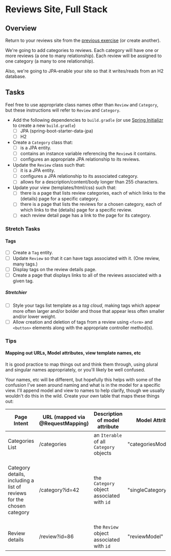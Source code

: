 # Reviews Site, Full Stack

## Overview

Return to your reviews site from the [previous exercise](../reviews-site) (or create another).

We're going to add categories to reviews. Each category will have one or more reviews (a one to many relationship). Each review will be assigned to one category (a many to one relationship).

Also, we're going to JPA-enable your site so that it writes/reads from an H2 database.


## Tasks

Feel free to use appropriate class names other than `Review` and `Category`, but these instructions will refer to `Review` and `Category`.

- Add the following dependencies to `build.gradle` (or use [Spring Initializr](https://start.spring.io/) to create a new `build.gradle`)
    - [ ] JPA (spring-boot-starter-data-jpa)
    - [ ] H2
- Create a `Category` class that:
    - [ ] is a JPA entity.
    - [ ] contains an instance variable referencing the `Review`s it contains.
    - [ ] configures an appropriate JPA relationship to its reviews.
- Update the `Review` class such that:
    - [ ] it is a JPA entity.
    - [ ] configures a JPA relationship to its associated category.
    - [ ] allows for a description/content/body longer than 255 characters.
- Update your view (templates/html/css) such that:
    - [ ] there is a page that lists review categories, each of which links to the (details) page for a specific category.
    - [ ] there is a page that lists the reviews for a chosen category, each of which links to the (details) page for a specific review.
    - [ ] each review detail page has a link to the page for its category.

### Stretch Tasks

#### Tags

- [ ] Create a `Tag` entity.
- [ ] Update `Review` so that it can have tags associated with it. (One review, many tags.)
- [ ] Display tags on the review details page.
- [ ] Create a page that displays links to all of the reviews associated with a given tag.

##### Stretchier

- [ ] Style your tags list template as a *tag cloud*, making tags which appear more often larger and/or bolder and those that appear less often smaller and/or lower weight.
- [ ] Allow creation and deletion of tags from a review using `<form>` and `<button>` elements along with the appropriate controller method(s).

### Tips

#### Mapping out URLs, Model attributes, view template names, etc

It is good practice to map things out and think them through, using plural and singular names appropriately, or you'll likely be well confused.

Your names, etc will be different, but hopefully this helps with some of the confusion I've seen around naming and what is in the model for a specific view. I'll append model and view to names to help clarify, though we usually wouldn't do this in the wild. Create your *own* table that maps these things out:

|Page Intent    |URL (mapped via @RequestMapping)   |Description of model attribute             |Model Attribute    |Retrieved via  |View will display  |View Template name
|-----------    |--------------------------------   |------------------------------             |---------------    |-------------  |------------------ |------------------
|Categories List|/categories                        |an `Iterable` of all `Category` objects    |"categoriesModel"  |repo `findAll` |list of categories |"categoriesView"
|Category details, including a list of reviews for the chosen category|/category?id=42|the `Category` object associated with `id`|"singleCategoryModel"|repo `findOne`|category detail and list of reviews for that category, each of which links to a review|"singleCategoryView"
|Review details |/review?id=86                      |the `Review` object associated with `id`   |"reviewModel"      |repo `findOne` |review details     |"reviewView"
